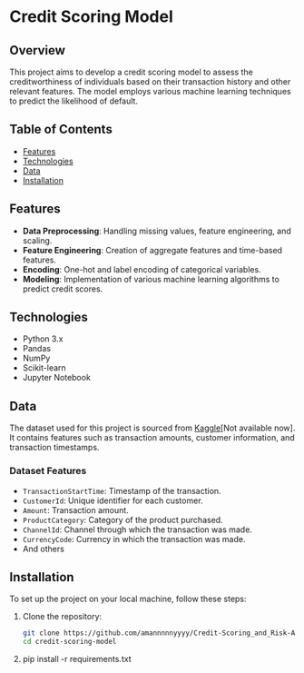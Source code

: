 # Credit Scoring Model

## Overview

This project aims to develop a credit scoring model to assess the creditworthiness of individuals based on their transaction history and other relevant features. The model employs various machine learning techniques to predict the likelihood of default.

## Table of Contents

- [Features](#features)
- [Technologies](#technologies)
- [Data](#data)
- [Installation](#installation)

## Features

- **Data Preprocessing**: Handling missing values, feature engineering, and scaling.
- **Feature Engineering**: Creation of aggregate features and time-based features.
- **Encoding**: One-hot and label encoding of categorical variables.
- **Modeling**: Implementation of various machine learning algorithms to predict credit scores.

## Technologies

- Python 3.x
- Pandas
- NumPy
- Scikit-learn
- Jupyter Notebook

## Data

The dataset used for this project is sourced from [Kaggle](https://www.kaggle.com/datasets/atwine/xente-challenge)[Not available now]. It contains features such as transaction amounts, customer information, and transaction timestamps.

### Dataset Features
- `TransactionStartTime`: Timestamp of the transaction.
- `CustomerId`: Unique identifier for each customer.
- `Amount`: Transaction amount.
- `ProductCategory`: Category of the product purchased.
- `ChannelId`: Channel through which the transaction was made.
- `CurrencyCode`: Currency in which the transaction was made.
- And others

## Installation

To set up the project on your local machine, follow these steps:

1. Clone the repository:
   ```bash
   git clone https://github.com/amannnnnyyyy/Credit-Scoring_and_Risk-Analysis.git
   cd credit-scoring-model

2. pip install -r requirements.txt